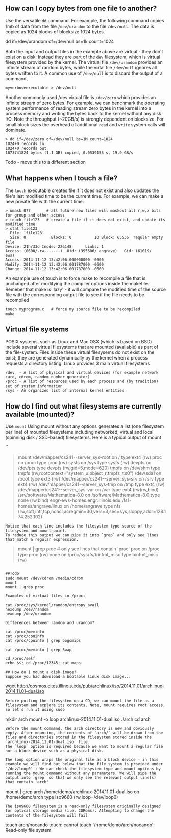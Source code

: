 ## How can I copy bytes from one file to another?
Use  the versatile `dd` command. For example, the following command copies 1mb of data from the file `/dev/urandom` to the file `/dev/null`. The data is copied as 1024 blocks of blocksize 1024 bytes.

dd if=/dev/urandom of=/dev/null bs=1k count=1024

Both the input and output files in the example above are virtual - they don't exist on a disk. Instead they are part of the `dev` filesystem, which is virtual filesystem provided by the kernel.
The virtual file `/dev/urandom` provides an infinite stream of random bytes, while the virtal file `/dev/null` ignores all bytes written to it. A common use of `/dev/null` is to discard the output of a command,
```
myverboseexecutable > /dev/null
```

Another commonly used /dev virtual file is `/dev/zero` which provides an infinite stream of zero bytes.
For example, we can benchmark the operating system performance of reading stream zero bytes in the kernel into a process memory and writing the bytes back to the kernel without any disk I/O. Note the throughput (~20GB/s) is strongly dependent on blocksize. For small block sizes the overhead of additional `read` and `write` system calls will  dominate.

```
> dd if=/dev/zero of=/dev/null bs=1M count=1024
1024+0 records in
1024+0 records out
1073741824 bytes (1.1 GB) copied, 0.0539153 s, 19.9 GB/s
```


Todo - move this to a different section
## What happens when I touch a file?
The `touch` executable creates file if it does not exist and also updates the file's last modified time to be the current time. For example, we can make a new private file with the current time:
```
> umask 077       # all future new files will maskout all r,w,x bits for group and other access
> touch file123   # create a file if it does not exist, and update its modified time
> stat file123
  File: `file123'
  Size: 0         	Blocks: 0          IO Block: 65536  regular empty file
Device: 21h/33d	Inode: 226148      Links: 1
Access: (0600/-rw-------)  Uid: (395606/ angrave)   Gid: (61019/     ews)
Access: 2014-11-12 13:42:06.000000000 -0600
Modify: 2014-11-12 13:42:06.001787000 -0600
Change: 2014-11-12 13:42:06.001787000 -0600
```

An example use of touch is to force make to recompile a file that is unchanged after modifying the compiler options inside the makefile. Remeber that make is 'lazy' - it will compare the modified time of the source file with the corresponding output file to see if the file needs to be recompiled
```
touch myprogram.c   # force my source file to be recompiled
make
```

## Virtual file systems
POSIX systems, such as Linux and Mac OSX (which is based on BSD) include several virtual filesystems that are mounted (available) as part of the file-system. Files inside these virtual filesysems do not exist on the exist; they are generated dynamically by the kernel when a process requests a directory listing.
Linux provides 3 main virtual filesystems
```
/dev  - A list of physical and virtual devices (for example network card, cdrom, random number generator)
/proc - A list of resources used by each process and (by tradition) set of system information
/sys - An organized list of internal kernel entities
```
## How do I find out what filesystems are currently available (mounted)?
Use `mount`
Using mount without any options generates a list (one filesystem per line) of mounted filesystems including networked, virtual and local (spinning disk / SSD-based) filesystems. Here is a typical output of mount

``
> mount
/dev/mapper/cs241--server_sys-root on / type ext4 (rw)
proc on /proc type proc (rw)
sysfs on /sys type sysfs (rw)
devpts on /dev/pts type devpts (rw,gid=5,mode=620)
tmpfs on /dev/shm type tmpfs (rw,rootcontext="system_u:object_r:tmpfs_t:s0")
/dev/sda1 on /boot type ext3 (rw)
/dev/mapper/cs241--server_sys-srv on /srv type ext4 (rw)
/dev/mapper/cs241--server_sys-tmp on /tmp type ext4 (rw)
/dev/mapper/cs241--server_sys-var on /var type ext4 (rw)rw,bind)
/srv/software/Mathematica-8.0 on /software/Mathematica-8.0 type none (rw,bind)
engr-ews-homes.engr.illinois.edu:/fs1-homes/angrave/linux on /home/angrave type nfs (rw,soft,intr,tcp,noacl,acregmin=30,vers=3,sec=sys,sloppy,addr=128.174.252.102)
```
Notice that each line includes the filesystem type source of the filesystem and mount point.
To reduce this output we can pipe it into `grep` and only see lines that match a regular expression. 
```
>mount | grep proc  # only see lines that contain 'proc'
proc on /proc type proc (rw)
none on /proc/sys/fs/binfmt_misc type binfmt_misc (rw)
```

##Todo
sudo mount /dev/cdrom /media/cdrom
mount
mount | grep proc

Examples of virtual files in /proc:

cat /proc/sys/kernel/random/entropy_avail
hexdump /dev/random
hexdump /dev/urandom

Differences between random and urandom?

cat /proc/meminfo
cat /proc/cpuinfo
cat /proc/cpuinfo | grep bogomips

cat /proc/meminfo | grep Swap

cd /proc/self
echo $$; cd /proc/12345; cat maps

## How do I mount a disk image?
Suppose you had download a bootable linux disk image...
```
wget http://cosmos.cites.illinois.edu/pub/archlinux/iso/2014.11.01/archlinux-2014.11.01-dual.iso
```
Before putting the filesystem on a CD, we can mount the file as a filesystem and explore its contents. Note, mount requires root access, so let's run it using sudo
```
mkdir arch
mount -o loop archlinux-2014.11.01-dual.iso ./arch
cd arch
```
Before the mount command, the arch directory is new and obviously empty. After mounting, the contents of `arch/` will be drawn from the files and directories stored in the filesystem stored inside the `archlinux-2014.11.01-dual.iso` file.
The `loop` option is required because we want to mount a regular file not a block device such as a physical disk. 

The loop option wraps the original file as a block device - in this example we will find out below that the file system is provided under `/dev/loop0` : We can check the filesystem type and mount options by running the mount command without any parameters. We will pipe the output into `grep` so that we only see the relevant output line(s) that contain 'arch'
```
mount | grep arch
/home/demo/archlinux-2014.11.01-dual.iso on /home/demo/arch type iso9660 (rw,loop=/dev/loop0)
```
The iso9660 filesystem is a read-only filesystem originally designed for optical storage media (i.e. CDRoms). Attempting to change the contents of the filesystem will fail
```
touch arch/nocando
touch: cannot touch `/home/demo/arch/nocando': Read-only file system
```

